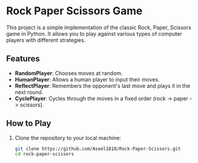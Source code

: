 # Rock Paper Scissors Game

This project is a simple implementation of the classic Rock, Paper, Scissors game in Python. It allows you to play against various types of computer players with different strategies.

## Features

- **RandomPlayer**: Chooses moves at random.
- **HumanPlayer**: Allows a human player to input their moves.
- **ReflectPlayer**: Remembers the opponent's last move and plays it in the next round.
- **CyclePlayer**: Cycles through the moves in a fixed order (rock -> paper -> scissors).

## How to Play

1. Clone the repository to your local machine:

   ```bash
   git clone https://github.com/Aseel1818/Rock-Paper-Scissors.git
   cd rock-paper-scissors
